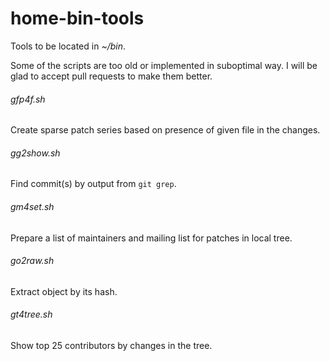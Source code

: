 # home-bin-tools
Tools to be located in _~/bin_.

Some of the scripts are too old or implemented in suboptimal way. I will be
glad to accept pull requests to make them better.

###### gfp4f.sh

Create sparse patch series based on presence of given file in the changes.

###### gg2show.sh

Find commit(s) by output from `git grep`.

###### gm4set.sh

Prepare a list of maintainers and mailing list for patches in local tree.

###### go2raw.sh

Extract object by its hash.

###### gt4tree.sh

Show top 25 contributors by changes in the tree.
